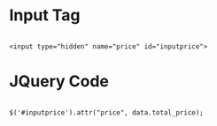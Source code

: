 # Input Tag
```

<input type="hidden" name="price" id="inputprice">

```
# JQuery Code

```

$('#inputprice').attr("price", data.total_price);

```
